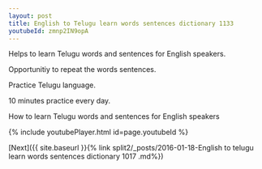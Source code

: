 ```yaml
---
layout: post
title: English to Telugu learn words sentences dictionary 1133 
youtubeId: zmnp2IN9opA
---
```

 
 
Helps to learn Telugu words and sentences for English speakers.

Opportunitiy to repeat the words sentences. 

Practice Telugu language. 
 
10 minutes practice every day. 
 
How to learn Telugu words and sentences for English speakers 
 
{% include youtubePlayer.html id=page.youtubeId %}
 
 
[Next]({{ site.baseurl }}{% link  split2/_posts/2016-01-18-English to telugu learn words sentences dictionary 1017 .md%})
 
